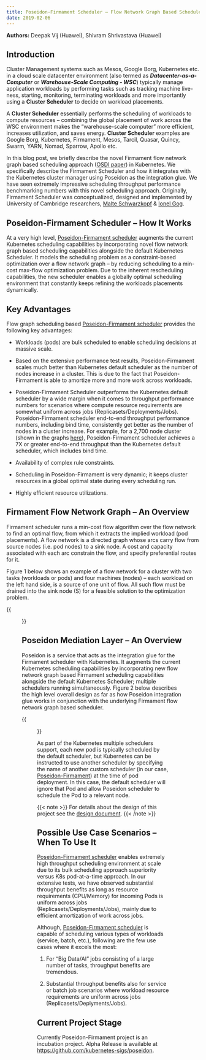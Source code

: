 ```yaml
---
title: Poseidon-Firmament Scheduler – Flow Network Graph Based Scheduler
date: 2019-02-06
---
```


**Authors:** Deepak Vij (Huawei), Shivram Shrivastava (Huawei)

## Introduction

Cluster Management systems such as Mesos, Google Borg, Kubernetes etc. in a cloud scale datacenter environment (also termed as ***Datacenter-as-a-Computer*** or ***Warehouse-Scale Computing - WSC***) typically manage application workloads by performing tasks such as tracking machine live-ness, starting, monitoring, terminating workloads and more importantly using a **Cluster Scheduler** to decide on workload placements.

A **Cluster Scheduler** essentially performs the scheduling of workloads to compute resources – combining the global placement of work across the WSC environment makes the “warehouse-scale computer” more efficient, increases utilization, and saves energy. **Cluster Scheduler** examples are Google Borg, Kubernetes, Firmament, Mesos, Tarcil, Quasar, Quincy, Swarm, YARN, Nomad, Sparrow, Apollo etc.

In this blog post, we briefly describe the novel Firmament flow network graph based scheduling approach ([OSDI paper](https://www.usenix.org/conference/osdi16/technical-sessions/presentation/gog)) in Kubernetes. We specifically describe the Firmament Scheduler and how it integrates with the Kubernetes cluster manager using Poseidon as the integration glue. We have seen extremely impressive scheduling throughput performance benchmarking numbers with this novel scheduling approach. Originally, Firmament Scheduler was conceptualized, designed and implemented by University of Cambridge researchers, [Malte Schwarzkopf](http://www.malteschwarzkopf.de/) & [Ionel Gog](http://ionelgog.org/).

## Poseidon-Firmament Scheduler – How It Works

At a very high level, [Poseidon-Firmament scheduler](/docs/concepts/extend-kubernetes/poseidon-firmament-alternate-scheduler/) augments the current Kubernetes scheduling capabilities by incorporating novel flow network graph based scheduling capabilities alongside the default Kubernetes Scheduler. It models the scheduling problem as a constraint-based optimization over a flow network graph – by reducing scheduling to a min-cost max-flow optimization problem. Due to the inherent rescheduling capabilities, the new scheduler enables a globally optimal scheduling environment that constantly keeps refining the workloads placements dynamically.

## Key Advantages

Flow graph scheduling based [Poseidon-Firmament scheduler](/docs/concepts/extend-kubernetes/poseidon-firmament-alternate-scheduler/) provides the following key advantages:

  * Workloads (pods) are bulk scheduled to enable scheduling decisions at massive scale.

  * Based on the extensive performance test results, Poseidon-Firmament scales much better than Kubernetes default scheduler as the number of nodes increase in a cluster. This is due to the fact that Poseidon-Firmament is able to amortize more and more work across workloads.

  * Poseidon-Firmament Scheduler outperforms the Kubernetes default scheduler by a wide margin when it comes to throughput performance numbers for scenarios where compute resource requirements are somewhat uniform across jobs (Replicasets/Deployments/Jobs). Poseidon-Firmament scheduler end-to-end throughput performance numbers, including bind time, consistently get better as the number of nodes in a cluster increase. For example, for a 2,700 node cluster (shown in the graphs [here](https://github.com/kubernetes-sigs/poseidon/blob/master/docs/benchmark/README.md)), Poseidon-Firmament scheduler achieves a 7X or greater end-to-end throughput than the Kubernetes default scheduler, which includes bind time.

  * Availability of complex rule constraints.

  * Scheduling in Poseidon-Firmament is very dynamic; it keeps cluster resources in a global optimal state during every scheduling run.

  * Highly efficient resource utilizations.

## Firmament Flow Network Graph – An Overview

Firmament scheduler runs a min-cost flow algorithm over the flow network to find an optimal flow, from which it extracts the implied workload (pod placements). A flow network is a directed graph whose arcs carry flow from source nodes (i.e. pod nodes) to a sink node. A cost and capacity associated with each arc constrain the flow, and specify preferential routes for it.

Figure 1 below shows an example of a flow network for a cluster with two tasks (workloads or pods) and four machines (nodes) – each workload on the left hand side, is a source of one unit of flow. All such flow must be drained into the sink node (S) for a feasible solution to the optimization problem.

{{<figure width="600" src="/images/blog/2019-02-03-poseidon-firmament-scheduler/example-of-a-flow-network.png" caption="Figure 1. Example of a Flow Network">}}



## Poseidon Mediation Layer – An Overview

Poseidon is a service that acts as the integration glue for the Firmament scheduler with Kubernetes. It augments the current Kubernetes scheduling capabilities by incorporating new flow network graph based Firmament scheduling capabilities alongside the default Kubernetes Scheduler; multiple schedulers running simultaneously. Figure 2 below describes the high level overall design as far as how Poseidon integration glue works in conjunction with the underlying Firmament flow network graph based scheduler.

{{<figure width="600"  src="/images/blog/2019-02-03-poseidon-firmament-scheduler/firmament-kubernetes-integration-overview.png" caption="Figure 2. Firmament Kubernetes Integration Overview">}}

As part of the Kubernetes multiple schedulers support, each new pod is typically scheduled by the default scheduler, but Kubernetes can be instructed to use another scheduler by specifying the name of another custom scheduler (in our case, [Poseidon-Firmament](/docs/concepts/extend-kubernetes/poseidon-firmament-alternate-scheduler/)) at the time of pod deployment. In this case, the default scheduler will ignore that Pod and allow Poseidon scheduler to schedule the Pod to a relevant node.

{{< note >}}
For details about the design of this project see the [design document](https://github.com/kubernetes-sigs/poseidon/blob/master/docs/design/README.md).
{{< /note >}}

## Possible Use Case Scenarios – When To Use It

[Poseidon-Firmament scheduler](/docs/concepts/extend-kubernetes/poseidon-firmament-alternate-scheduler/) enables extremely high throughput scheduling environment at scale due to its bulk scheduling approach superiority versus K8s pod-at-a-time approach. In our extensive tests, we have observed substantial throughput benefits as long as resource requirements (CPU/Memory) for incoming Pods is uniform across jobs (Replicasets/Deployments/Jobs), mainly due to efficient amortization of work across jobs.

Although, [Poseidon-Firmament scheduler](/docs/concepts/extend-kubernetes/poseidon-firmament-alternate-scheduler/) is capable of scheduling various types of workloads (service, batch, etc.), following are the few use cases where it excels the most:

  1. For “Big Data/AI” jobs consisting of a large number of tasks, throughput benefits are tremendous.

  2. Substantial throughput benefits also for service or batch job scenarios where workload resource requirements are uniform across jobs (Replicasets/Deplyments/Jobs).

## Current Project Stage

Currently Poseidon-Firmament project is an incubation project. Alpha Release is available at https://github.com/kubernetes-sigs/poseidon.

